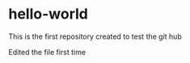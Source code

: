 hello-world
===========

This is the first repository created to test the git hub

Edited the file first time
